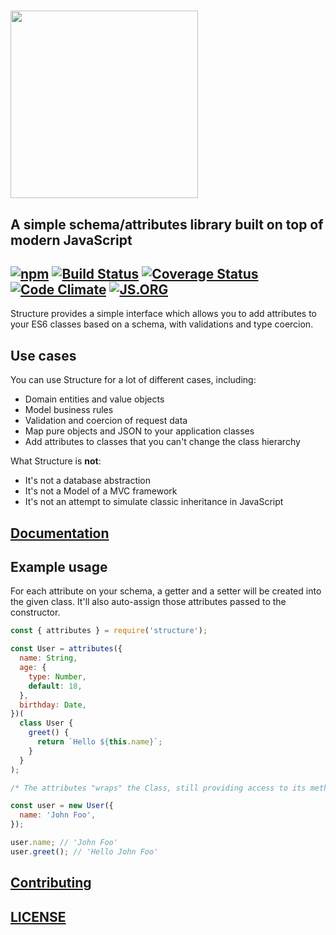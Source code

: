 # <a href="https://structure.js.org/v/structure-2/"><img src="https://raw.githubusercontent.com/talyssonoc/structure/master/structure.jpg" width="300"></a>

## A simple schema/attributes library built on top of modern JavaScript

## [![npm](https://img.shields.io/npm/v/structure.svg?style=flat)](https://www.npmjs.com/package/structure) [![Build Status](https://travis-ci.org/talyssonoc/structure.svg?branch=master)](https://travis-ci.org/talyssonoc/structure) [![Coverage Status](https://coveralls.io/repos/github/talyssonoc/structure/badge.svg?branch=master)](https://coveralls.io/github/talyssonoc/structure?branch=master) [![Code Climate](https://codeclimate.com/github/talyssonoc/structure/badges/gpa.svg)](https://codeclimate.com/github/talyssonoc/structure) [![JS.ORG](https://img.shields.io/badge/js.org-structure-ffb400.svg?style=flat)](https://js.org/)

Structure provides a simple interface which allows you to add attributes to your ES6 classes based on a schema, with validations and type coercion.

## Use cases

You can use Structure for a lot of different cases, including:

- Domain entities and value objects
- Model business rules
- Validation and coercion of request data
- Map pure objects and JSON to your application classes
- Add attributes to classes that you can't change the class hierarchy

What Structure is **not**:

- It's not a database abstraction
- It's not a Model of a MVC framework
- It's not an attempt to simulate classic inheritance in JavaScript

## [Documentation](https://structure.js.org/v/structure-2/)

## Example usage

For each attribute on your schema, a getter and a setter will be created into the given class. It'll also auto-assign those attributes passed to the constructor.

```js
const { attributes } = require('structure');

const User = attributes({
  name: String,
  age: {
    type: Number,
    default: 18,
  },
  birthday: Date,
})(
  class User {
    greet() {
      return `Hello ${this.name}`;
    }
  }
);

/* The attributes "wraps" the Class, still providing access to its methods: */

const user = new User({
  name: 'John Foo',
});

user.name; // 'John Foo'
user.greet(); // 'Hello John Foo'
```

## [Contributing](../../contributing.md)

## [LICENSE](../../license.md)
